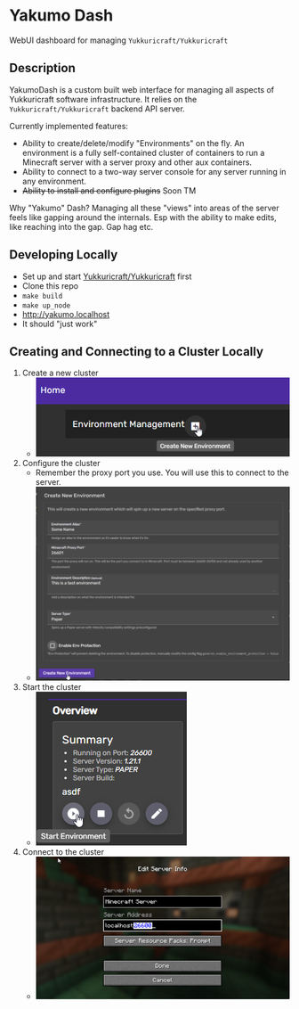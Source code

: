 # Yakumo Dash

WebUI dashboard for managing `Yukkuricraft/Yukkuricraft`

## Description

YakumoDash is a custom built web interface for managing all aspects of Yukkuricraft software infrastructure. It relies on the `Yukkuricraft/Yukkuricraft` backend API server.

Currently implemented features:

- Ability to create/delete/modify "Environments" on the fly. An environment is a fully self-contained cluster of containers to run a Minecraft server with a server proxy and other aux containers.
- Ability to connect to a two-way server console for any server running in any environment.
- ~~Ability to install and configure plugins~~ Soon TM

Why "Yakumo" Dash? Managing all these "views" into areas of the server feels like gapping around the internals. Esp with the ability to make edits, like reaching into the gap. Gap hag etc.


## Developing Locally
- Set up and start [Yukkuricraft/Yukkuricraft](https://github.com/Yukkuricraft/Yukkuricraft/blob/main/docs/developing_locally.md) first
- Clone this repo
- `make build`
- `make up_node`
- http://yakumo.localhost
- It should "just work"

## Creating and Connecting to a Cluster Locally
1. Create a new cluster
    - ![](docs/images/create_new_cluster.png)
2. Configure the cluster
    - Remember the proxy port you use. You will use this to connect to the server.
    - ![](docs/images/configure_new_cluster.png)
3. Start the cluster
    - ![](docs/images/start_cluster.png)
4. Connect to the cluster
    - ![](docs/images/connect_minecraft_server.png)
